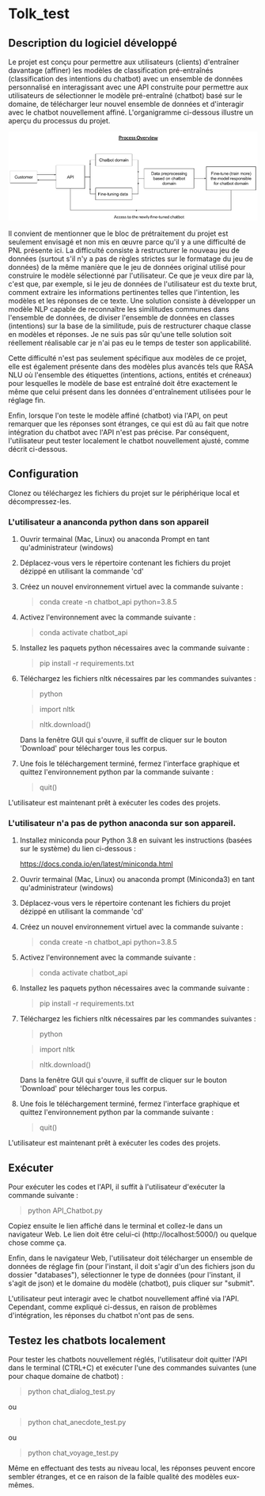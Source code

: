 # Tolk_test

## Description du logiciel développé

Le projet est conçu pour permettre aux utilisateurs (clients) d'entraîner davantage (affiner) les modèles de classification pré-entraînés (classification des intentions du chatbot) avec un ensemble de données personnalisé en interagissant avec une API construite pour permettre aux utilisateurs de sélectionner le modèle pré-entraîné (chatbot) basé sur le domaine, de télécharger leur nouvel ensemble de données et d'interagir avec le chatbot nouvellement affiné. L'organigramme ci-dessous illustre un aperçu du processus du projet.  

![flowchart](https://github.com/ianastafeva/Tolk_test/blob/8f6ee04043d5e35d373d4cde858b9a8efde844f3/Chatbot_API_flowchart.png?raw=true)

Il convient de mentionner que le bloc de prétraitement du projet est seulement envisagé et non mis en œuvre parce qu'il y a une difficulté de PNL présente ici. La difficulté consiste à restructurer le nouveau jeu de données (surtout s'il n'y a pas de règles strictes sur le formatage du jeu de données) de la même manière que le jeu de données original utilisé pour construire le modèle sélectionné par l'utilisateur. Ce que je veux dire par là, c'est que, par exemple, si le jeu de données de l'utilisateur est du texte brut, comment extraire les informations pertinentes telles que l'intention, les modèles et les réponses de ce texte. Une solution consiste à développer un modèle NLP capable de reconnaître les similitudes communes dans l'ensemble de données, de diviser l'ensemble de données en classes (intentions) sur la base de la similitude, puis de restructurer chaque classe en modèles et réponses. Je ne suis pas sûr qu'une telle solution soit réellement réalisable car je n'ai pas eu le temps de tester son applicabilité.

Cette difficulté n'est pas seulement spécifique aux modèles de ce projet, elle est également présente dans des modèles plus avancés tels que RASA NLU où l'ensemble des étiquettes (intentions, actions, entités et créneaux) pour lesquelles le modèle de base est entraîné doit être exactement le même que celui présent dans les données d'entraînement utilisées pour le réglage fin.

Enfin, lorsque l'on teste le modèle affiné (chatbot) via l'API, on peut remarquer que les réponses sont étranges, ce qui est dû au fait que notre intégration du chatbot avec l'API n'est pas précise. Par conséquent, l'utilisateur peut tester localement le chatbot nouvellement ajusté, comme décrit ci-dessous.


## Configuration
Clonez ou téléchargez les fichiers du projet sur le périphérique local et décompressez-les.

### L'utilisateur a ananconda python dans son appareil
1) Ouvrir termainal (Mac, Linux) ou anaconda Prompt en tant qu'administrateur (windows)

2) Déplacez-vous vers le répertoire contenant les fichiers du projet dézippé en utilisant la commande 'cd'

3) Créez un nouvel environnement virtuel avec la commande suivante :

   >conda create -n chatbot_api python=3.8.5

4) Activez l'environnement avec la commande suivante :

   >conda activate chatbot_api

5) Installez les paquets python nécessaires avec la commande suivante :

   >pip install -r requirements.txt

6) Téléchargez les fichiers nltk nécessaires par les commandes suivantes :
   >python
   
   >import nltk 
   
   >nltk.download()
 
   Dans la fenêtre GUI qui s'ouvre, il suffit de cliquer sur le bouton 'Download' pour télécharger tous les corpus.
   
7) Une fois le téléchargement terminé, fermez l'interface graphique et quittez l'environnement python par la commande suivante :
   >quit() 

L'utilisateur est maintenant prêt à exécuter les codes des projets.

### L'utilisateur n'a pas de python anaconda sur son appareil.
1) Installez miniconda pour Python 3.8 en suivant les instructions (basées sur le système) du lien ci-dessous :

   https://docs.conda.io/en/latest/miniconda.html

2) Ouvrir termainal (Mac, Linux) ou anaconda prompt (Miniconda3) en tant qu'administrateur (windows)

3) Déplacez-vous vers le répertoire contenant les fichiers du projet dézippé en utilisant la commande 'cd'

4) Créez un nouvel environnement virtuel avec la commande suivante :

   >conda create -n chatbot_api python=3.8.5

5) Activez l'environnement avec la commande suivante :

   >conda activate chatbot_api

6) Installez les paquets python nécessaires avec la commande suivante :

   >pip install -r requirements.txt

7) Téléchargez les fichiers nltk nécessaires par les commandes suivantes :
   >python
   
   >import nltk 
   
   >nltk.download()
 
   Dans la fenêtre GUI qui s'ouvre, il suffit de cliquer sur le bouton 'Download' pour télécharger tous les corpus.
   
8) Une fois le téléchargement terminé, fermez l'interface graphique et quittez l'environnement python par la commande suivante :
   >quit() 

L'utilisateur est maintenant prêt à exécuter les codes des projets.

## Exécuter
Pour exécuter les codes et l'API, il suffit à l'utilisateur d'exécuter la commande suivante :
>python API_Chatbot.py

Copiez ensuite le lien affiché dans le terminal et collez-le dans un navigateur Web. Le lien doit être celui-ci (http://localhost:5000/) ou quelque chose comme ça.

Enfin, dans le navigateur Web, l'utilisateur doit télécharger un ensemble de données de réglage fin (pour l'instant, il doit s'agir d'un des fichiers json du dossier "databases"), sélectionner le type de données (pour l'instant, il s'agit de json) et le domaine du modèle (chatbot), puis cliquer sur "submit". 

L'utilisateur peut interagir avec le chatbot nouvellement affiné via l'API. Cependant, comme expliqué ci-dessus, en raison de problèmes d'intégration, les réponses du chatbot n'ont pas de sens.

## Testez les chatbots localement
Pour tester les chatbots nouvellement réglés, l'utilisateur doit quitter l'API dans le terminal (CTRL+C) et exécuter l'une des commandes suivantes (une pour chaque domaine de chatbot) :
>python chat_dialog_test.py

ou 
>python chat_anecdote_test.py

ou
>python chat_voyage_test.py

Même en effectuant des tests au niveau local, les réponses peuvent encore sembler étranges, et ce en raison de la faible qualité des modèles eux-mêmes. 
